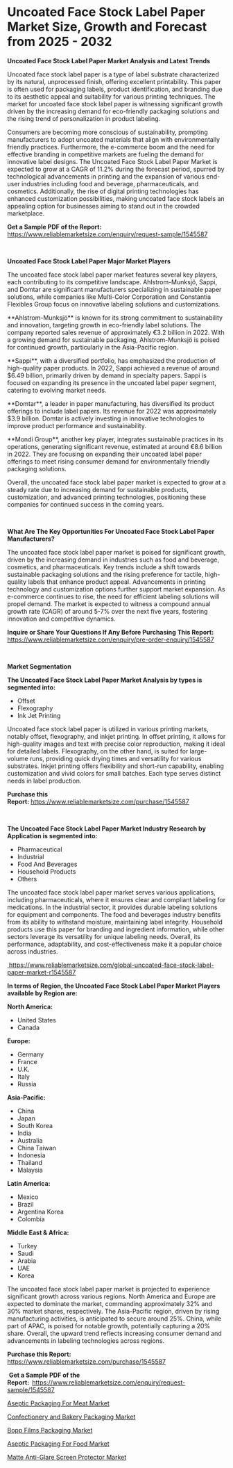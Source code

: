 <p><h1>Uncoated Face Stock Label Paper Market Size, Growth and Forecast from 2025 - 2032</h1></p><p><strong>Uncoated Face Stock Label Paper Market Analysis and Latest Trends</strong></p>
<p><p>Uncoated face stock label paper is a type of label substrate characterized by its natural, unprocessed finish, offering excellent printability. This paper is often used for packaging labels, product identification, and branding due to its aesthetic appeal and suitability for various printing techniques. The market for uncoated face stock label paper is witnessing significant growth driven by the increasing demand for eco-friendly packaging solutions and the rising trend of personalization in product labeling. </p><p>Consumers are becoming more conscious of sustainability, prompting manufacturers to adopt uncoated materials that align with environmentally friendly practices. Furthermore, the e-commerce boom and the need for effective branding in competitive markets are fueling the demand for innovative label designs. The Uncoated Face Stock Label Paper Market is expected to grow at a CAGR of 11.2% during the forecast period, spurred by technological advancements in printing and the expansion of various end-user industries including food and beverage, pharmaceuticals, and cosmetics. Additionally, the rise of digital printing technologies has enhanced customization possibilities, making uncoated face stock labels an appealing option for businesses aiming to stand out in the crowded marketplace.</p></p>
<p><strong>Get a Sample PDF of the Report:&nbsp;</strong> <a href="https://www.reliablemarketsize.com/enquiry/request-sample/1545587?utm_campaign=1133&utm_medium=2&utm_source=Github&utm_content=ia&utm_term=08032025&utm_id=uncoated-face-stock-label-paper">https://www.reliablemarketsize.com/enquiry/request-sample/1545587</a></p>
<p>&nbsp;</p>
<p><strong>Uncoated Face Stock Label Paper Major Market Players</strong></p>
<p><p>The uncoated face stock label paper market features several key players, each contributing to its competitive landscape. Ahlstrom-Munksjö, Sappi, and Domtar are significant manufacturers specializing in sustainable paper solutions, while companies like Multi-Color Corporation and Constantia Flexibles Group focus on innovative labeling solutions and customizations.</p><p>**Ahlstrom-Munksjö** is known for its strong commitment to sustainability and innovation, targeting growth in eco-friendly label solutions. The company reported sales revenue of approximately €3.2 billion in 2022. With a growing demand for sustainable packaging, Ahlstrom-Munksjö is poised for continued growth, particularly in the Asia-Pacific region.</p><p>**Sappi**, with a diversified portfolio, has emphasized the production of high-quality paper products. In 2022, Sappi achieved a revenue of around $6.49 billion, primarily driven by demand in specialty papers. Sappi is focused on expanding its presence in the uncoated label paper segment, catering to evolving market needs.</p><p>**Domtar**, a leader in paper manufacturing, has diversified its product offerings to include label papers. Its revenue for 2022 was approximately $3.9 billion. Domtar is actively investing in innovative technologies to improve product performance and sustainability.</p><p>**Mondi Group**, another key player, integrates sustainable practices in its operations, generating significant revenue, estimated at around €8.6 billion in 2022. They are focusing on expanding their uncoated label paper offerings to meet rising consumer demand for environmentally friendly packaging solutions.</p><p>Overall, the uncoated face stock label paper market is expected to grow at a steady rate due to increasing demand for sustainable products, customization, and advanced printing technologies, positioning these companies for continued success in the coming years.</p></p>
<p>&nbsp;</p>
<p><strong>What Are The Key Opportunities For Uncoated Face Stock Label Paper Manufacturers?</strong></p>
<p><p>The uncoated face stock label paper market is poised for significant growth, driven by the increasing demand in industries such as food and beverage, cosmetics, and pharmaceuticals. Key trends include a shift towards sustainable packaging solutions and the rising preference for tactile, high-quality labels that enhance product appeal. Advancements in printing technology and customization options further support market expansion. As e-commerce continues to rise, the need for efficient labeling solutions will propel demand. The market is expected to witness a compound annual growth rate (CAGR) of around 5-7% over the next five years, fostering innovation and competitive dynamics.</p></p>
<p><strong>Inquire or Share Your Questions If Any Before Purchasing This Report:</strong> <a href="https://www.reliablemarketsize.com/enquiry/pre-order-enquiry/1545587?utm_campaign=1133&utm_medium=2&utm_source=Github&utm_content=ia&utm_term=08032025&utm_id=uncoated-face-stock-label-paper">https://www.reliablemarketsize.com/enquiry/pre-order-enquiry/1545587</a></p>
<p>&nbsp;</p>
<p><strong>Market Segmentation</strong></p>
<p><strong>The Uncoated Face Stock Label Paper Market Analysis by types is segmented into:</strong></p>
<p><ul><li>Offset</li><li>Flexography</li><li>Ink Jet Printing</li></ul></p>
<p><p>Uncoated face stock label paper is utilized in various printing markets, notably offset, flexography, and inkjet printing. In offset printing, it allows for high-quality images and text with precise color reproduction, making it ideal for detailed labels. Flexography, on the other hand, is suited for large-volume runs, providing quick drying times and versatility for various substrates. Inkjet printing offers flexibility and short-run capability, enabling customization and vivid colors for small batches. Each type serves distinct needs in label production.</p></p>
<p><strong>Purchase this Report:&nbsp;</strong><a href="https://www.reliablemarketsize.com/purchase/1545587?utm_campaign=1133&utm_medium=2&utm_source=Github&utm_content=ia&utm_term=08032025&utm_id=uncoated-face-stock-label-paper">https://www.reliablemarketsize.com/purchase/1545587</a></p>
<p>&nbsp;</p>
<p><strong>The Uncoated Face Stock Label Paper Market Industry Research by Application is segmented into:</strong></p>
<p><ul><li>Pharmaceutical</li><li>Industrial</li><li>Food And Beverages</li><li>Household Products</li><li>Others</li></ul></p>
<p><p>The uncoated face stock label paper market serves various applications, including pharmaceuticals, where it ensures clear and compliant labeling for medications. In the industrial sector, it provides durable labeling solutions for equipment and components. The food and beverages industry benefits from its ability to withstand moisture, maintaining label integrity. Household products use this paper for branding and ingredient information, while other sectors leverage its versatility for unique labeling needs. Overall, its performance, adaptability, and cost-effectiveness make it a popular choice across industries.</p></p>
<p><a href="https://www.reliablemarketsize.com/global-uncoated-face-stock-label-paper-market-r1545587?utm_campaign=1133&utm_medium=2&utm_source=Github&utm_content=ia&utm_term=08032025&utm_id=uncoated-face-stock-label-paper">&nbsp;https://www.reliablemarketsize.com/global-uncoated-face-stock-label-paper-market-r1545587</a></p>
<p><strong>In terms of Region, the Uncoated Face Stock Label Paper Market Players available by Region are:</strong></p>
<p>
    <p> <strong> North America: </strong>
        <ul>
            <li>United States</li>
            <li>Canada</li>
        </ul>
        </p> 
    <p> <strong> Europe: </strong>
        <ul>
            <li>Germany</li>
            <li>France</li>
            <li>U.K.</li>
            <li>Italy</li>
            <li>Russia</li>
        </ul>
        </p> 
    <p> <strong> Asia-Pacific: </strong>
        <ul>
            <li>China</li>
            <li>Japan</li>
            <li>South Korea</li>
            <li>India</li>
            <li>Australia</li>
            <li>China Taiwan</li>
            <li>Indonesia</li>
            <li>Thailand</li>
            <li>Malaysia</li>
        </ul>
        </p> 
    <p> <strong> Latin America: </strong>
        <ul>
            <li>Mexico</li>
            <li>Brazil</li>
            <li>Argentina Korea</li>
            <li>Colombia</li>
        </ul>
        </p> 
    <p> <strong> Middle East & Africa: </strong>
        <ul>
            <li>Turkey</li>
            <li>Saudi</li>
            <li>Arabia</li>
            <li>UAE</li>
            <li>Korea</li>
        </ul>
    </p>
    </p>
<p><p>The uncoated face stock label paper market is projected to experience significant growth across various regions. North America and Europe are expected to dominate the market, commanding approximately 32% and 30% market shares, respectively. The Asia-Pacific region, driven by rising manufacturing activities, is anticipated to secure around 25%. China, while part of APAC, is poised for notable growth, potentially capturing a 20% share. Overall, the upward trend reflects increasing consumer demand and advancements in labeling technologies across regions.</p></p>
<p><strong>Purchase this Report: </strong><a href="https://www.reliablemarketsize.com/purchase/1545587?utm_campaign=1133&utm_medium=2&utm_source=Github&utm_content=ia&utm_term=08032025&utm_id=uncoated-face-stock-label-paper">https://www.reliablemarketsize.com/purchase/1545587</a></p>
<p>&nbsp;<strong>Get a Sample PDF of the Report:&nbsp;&nbsp;</strong><a href="https://www.reliablemarketsize.com/enquiry/request-sample/1545587?utm_campaign=1133&utm_medium=2&utm_source=Github&utm_content=ia&utm_term=08032025&utm_id=uncoated-face-stock-label-paper">https://www.reliablemarketsize.com/enquiry/request-sample/1545587</a></p>
<p><strong></strong></p>
<p><p><a href="https://github.com/goreabeeran/Market-Research-Report-List-1/blob/main/aseptic-packaging-for-meat-market.md?utm_campaign=1133&utm_medium=2&utm_source=Github&utm_content=ia&utm_term=08032025&utm_id=uncoated-face-stock-label-paper">Aseptic Packaging For Meat Market</a></p><p><a href="https://github.com/kelttnandan9/Market-Research-Report-List-1/blob/main/confectionery-and-bakery-packaging-market.md?utm_campaign=1133&utm_medium=2&utm_source=Github&utm_content=ia&utm_term=08032025&utm_id=uncoated-face-stock-label-paper">Confectionery and Bakery Packaging Market</a></p><p><a href="https://github.com/prumrupear/Market-Research-Report-List-1/blob/main/bopp-films-packaging-market.md?utm_campaign=1133&utm_medium=2&utm_source=Github&utm_content=ia&utm_term=08032025&utm_id=uncoated-face-stock-label-paper">Bopp Films Packaging Market</a></p><p><a href="https://github.com/romeoacuffap/Market-Research-Report-List-1/blob/main/aseptic-packaging-for-food-market.md?utm_campaign=1133&utm_medium=2&utm_source=Github&utm_content=ia&utm_term=08032025&utm_id=uncoated-face-stock-label-paper">Aseptic Packaging For Food Market</a></p><p><a href="https://github.com/borsiflorsfa/Market-Research-Report-List-1/blob/main/matte-anti-glare-screen-protector-market.md?utm_campaign=1133&utm_medium=2&utm_source=Github&utm_content=ia&utm_term=08032025&utm_id=uncoated-face-stock-label-paper">Matte Anti-Glare Screen Protector Market</a></p></p>